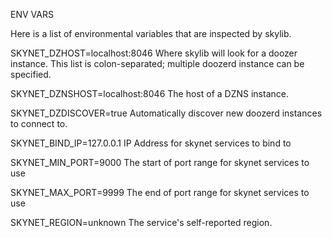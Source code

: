 ENV VARS

Here is a list of environmental variables that are inspected by skylib.

SKYNET_DZHOST=localhost:8046
	Where skylib will look for a doozer instance. This list is colon-separated; multiple doozerd instance can be specified.

SKYNET_DZNSHOST=localhost:8046
	The host of a DZNS instance.

SKYNET_DZDISCOVER=true
	Automatically discover new doozerd instances to connect to.

SKYNET_BIND_IP=127.0.0.1
  IP Address for skynet services to bind to

SKYNET_MIN_PORT=9000
  The start of port range for skynet services to use

SKYNET_MAX_PORT=9999
  The end of port range for skynet services to use

SKYNET_REGION=unknown
	The service's self-reported region.

